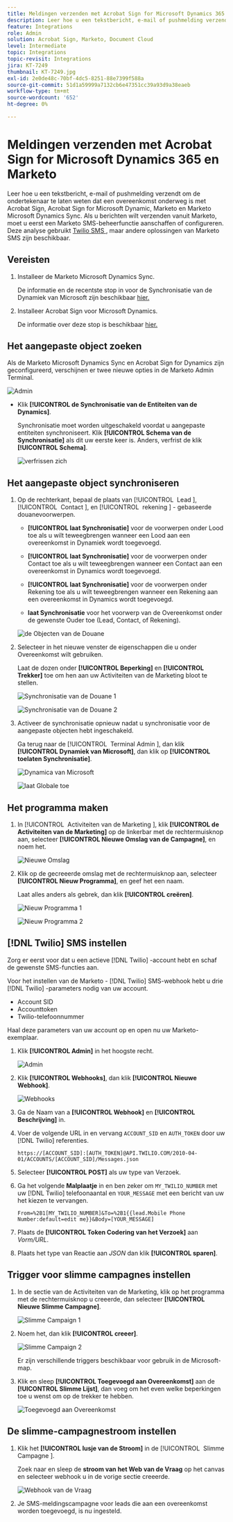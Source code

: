 ```yaml
---
title: Meldingen verzenden met Acrobat Sign for Microsoft Dynamics 365 en Marketo
description: Leer hoe u een tekstbericht, e-mail of pushmelding verzendt om de ondertekenaar te laten weten dat een overeenkomst onderweg is
feature: Integrations
role: Admin
solution: Acrobat Sign, Marketo, Document Cloud
level: Intermediate
topic: Integrations
topic-revisit: Integrations
jira: KT-7249
thumbnail: KT-7249.jpg
exl-id: 2e0de48c-70bf-4dc5-8251-88e7399f588a
source-git-commit: 51d1a59999a7132cb6e47351cc39a93d9a38eaeb
workflow-type: tm+mt
source-wordcount: '652'
ht-degree: 0%

---
```


# Meldingen verzenden met Acrobat Sign for Microsoft Dynamics 365 en Marketo

Leer hoe u een tekstbericht, e-mail of pushmelding verzendt om de ondertekenaar te laten weten dat een overeenkomst onderweg is met Acrobat Sign, Acrobat Sign for Microsoft Dynamic, Marketo en Marketo Microsoft Dynamics Sync. Als u berichten wilt verzenden vanuit Marketo, moet u eerst een Marketo SMS-beheerfunctie aanschaffen of configureren. Deze analyse gebruikt [ Twilio SMS ](https://launchpoint.marketo.com/twilio/twilio-sms-for-marketo/), maar andere oplossingen van Marketo SMS zijn beschikbaar.

## Vereisten

1. Installeer de Marketo Microsoft Dynamics Sync.

   De informatie en de recentste stop in voor de Synchronisatie van de Dynamiek van Microsoft zijn beschikbaar [ hier.](https://experienceleague.adobe.com/docs/marketo/using/product-docs/crm-sync/microsoft-dynamics/marketo-plugin-releases-for-microsoft-dynamics.html)

1. Installeer Acrobat Sign voor Microsoft Dynamics.

   De informatie over deze stop is beschikbaar [ hier.](https://helpx.adobe.com/ca/sign/using/microsoft-dynamics-integration-installation-guide.html)

## Het aangepaste object zoeken

Als de Marketo Microsoft Dynamics Sync en Acrobat Sign for Dynamics zijn geconfigureerd, verschijnen er twee nieuwe opties in de Marketo Admin Terminal.

![ Admin ](assets/adminTerminal.png)

* Klik **[!UICONTROL de Synchronisatie van de Entiteiten van de Dynamics]**.

  Synchronisatie moet worden uitgeschakeld voordat u aangepaste entiteiten synchroniseert. Klik **[!UICONTROL Schema van de Synchronisatie]** als dit uw eerste keer is. Anders, verfrist de klik **[!UICONTROL Schema]**.

  ![ verfrissen zich ](assets/refreshSchema.png)

## Het aangepaste object synchroniseren

1. Op de rechterkant, bepaal de plaats van [!UICONTROL &#x200B; Lead &#x200B;], [!UICONTROL &#x200B; Contact &#x200B;], en [!UICONTROL &#x200B; rekening &#x200B;] - gebaseerde douanevoorwerpen.

   * **[!UICONTROL laat Synchronisatie]** voor de voorwerpen onder Lood toe als u wilt teweegbrengen wanneer een Lood aan een overeenkomst in Dynamiek wordt toegevoegd.

   * **[!UICONTROL laat Synchronisatie]** voor de voorwerpen onder Contact toe als u wilt teweegbrengen wanneer een Contact aan een overeenkomst in Dynamics wordt toegevoegd.

   * **[!UICONTROL laat Synchronisatie]** voor de voorwerpen onder Rekening toe als u wilt teweegbrengen wanneer een Rekening aan een overeenkomst in Dynamics wordt toegevoegd.

   * **laat Synchronisatie** voor het voorwerp van de Overeenkomst onder de gewenste Ouder toe (Lead, Contact, of Rekening).

   ![ de Objecten van de Douane ](assets/enableSyncDynamics.png)

1. Selecteer in het nieuwe venster de eigenschappen die u onder Overeenkomst wilt gebruiken.

   Laat de dozen onder **[!UICONTROL Beperking]** en **[!UICONTROL Trekker]** toe om hen aan uw Activiteiten van de Marketing bloot te stellen.

   ![ Synchronisatie van de Douane 1 ](assets/entitySync1.png)

   ![ Synchronisatie van de Douane 2 ](assets/entitySync2.png)

1. Activeer de synchronisatie opnieuw nadat u synchronisatie voor de aangepaste objecten hebt ingeschakeld.

   Ga terug naar de [!UICONTROL &#x200B; Terminal Admin &#x200B;], dan klik **[!UICONTROL Dynamiek van Microsoft]**, dan klik op **[!UICONTROL toelaten Synchronisatie]**.

   ![ Dynamica van Microsoft ](assets/microsoftDynamics.png)

   ![ laat Globale ](assets/enableGlobalDynamics.png) toe

## Het programma maken

1. In [!UICONTROL &#x200B; Activiteiten van de Marketing &#x200B;], klik **[!UICONTROL de Activiteiten van de Marketing]** op de linkerbar met de rechtermuisknop aan, selecteer **[!UICONTROL Nieuwe Omslag van de Campagne]**, en noem het.

   ![ Nieuwe Omslag ](assets/newFolder.png)

1. Klik op de gecreeerde omslag met de rechtermuisknop aan, selecteer **[!UICONTROL Nieuw Programma]**, en geef het een naam.

   Laat alles anders als gebrek, dan klik **[!UICONTROL creëren]**.

   ![ Nieuw Programma 1 ](assets/newProgram1.png)

   ![ Nieuw Programma 2 ](assets/newProgram2.png)

## [!DNL Twilio] SMS instellen

Zorg er eerst voor dat u een actieve [!DNL Twilio] -account hebt en schaf de gewenste SMS-functies aan.

Voor het instellen van de Marketo - [!DNL Twilio] SMS-webhook hebt u drie [!DNL Twilio] -parameters nodig van uw account.

* Account SID
* Accounttoken
* Twilio-telefoonnummer

Haal deze parameters van uw account op en open nu uw Marketo-exemplaar.

1. Klik **[!UICONTROL Admin]** in het hoogste recht.

   ![ Admin ](assets/adminTab.png)

1. Klik **[!UICONTROL Webhooks]**, dan klik **[!UICONTROL Nieuwe Webhook]**.

   ![Webhooks](assets/webhooks.png)

1. Ga de Naam van a **[!UICONTROL Webhook]** en **[!UICONTROL Beschrijving]** in.

1. Voer de volgende URL in en vervang `ACCOUNT_SID` en `AUTH_TOKEN` door uw [!DNL Twilio] referenties.

   ```
   https://[ACCOUNT_SID]:[AUTH_TOKEN]@API.TWILIO.COM/2010-04-01/ACCOUNTS/[ACCOUNT_SID]/Messages.json
   ```

1. Selecteer **[!UICONTROL POST]** als uw type van Verzoek.

1. Ga het volgende **Malplaatje** in en ben zeker om `MY_TWILIO_NUMBER` met uw [!DNL Twilio] telefoonaantal en `YOUR_MESSAGE` met een bericht van uw het kiezen te vervangen.

   ```
   From=%2B1[MY_TWILIO_NUMBER]&To=%2B1{{lead.Mobile Phone Number:default=edit me}}&Body=[YOUR_MESSAGE]
   ```

1. Plaats de **[!UICONTROL Token Codering van het Verzoek]** aan *Vorm/URL*.

1. Plaats het type van Reactie aan *JSON* dan klik **[!UICONTROL sparen]**.

## Trigger voor slimme campagnes instellen

1. In de sectie van de Activiteiten van de Marketing, klik op het programma met de rechtermuisknop u creeerde, dan selecteer **[!UICONTROL Nieuwe Slimme Campagne]**.

   ![ Slimme Campaign 1 ](assets/smartCampaign1.png)

1. Noem het, dan klik **[!UICONTROL creeer]**.

   ![ Slimme Campaign 2 ](assets/smartCampaign3.png)

   Er zijn verschillende triggers beschikbaar voor gebruik in de Microsoft-map.

1. Klik en sleep **[!UICONTROL Toegevoegd aan Overeenkomst]** aan de **[!UICONTROL Slimme Lijst]**, dan voeg om het even welke beperkingen toe u wenst om op de trekker te hebben.

   ![ Toegevoegd aan Overeenkomst ](assets/addedToAgreementDynamics.png)

## De slimme-campagnestroom instellen

1. Klik het **[!UICONTROL lusje van de Stroom]** in de [!UICONTROL &#x200B; Slimme Campagne &#x200B;].

   Zoek naar en sleep de **stroom van het Web van de Vraag** op het canvas en selecteer webhook u in de vorige sectie creeerde.

   ![ Webhook van de Vraag ](assets/callWebhook.png)

1. Je SMS-meldingscampagne voor leads die aan een overeenkomst worden toegevoegd, is nu ingesteld.
